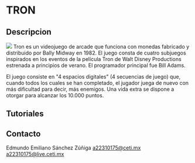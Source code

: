 # TRON

## Descripcion
![](/images/TituloTron.png)
Tron es un videojuego de arcade que funciona con monedas fabricado y distribuido por Bally Midway en 1982. El juego consta de cuatro subjuegos inspirados en los eventos de la película Tron de Walt Disney Productions estrenada a principios de verano. El programador principal fue Bill Adams.

El juego consiste en "4 espacios digitales" (4 secuencias de juego) que, cuando todos los cuales se han completado, el jugador juega de nuevo con más dificultad para decir, más enemigos. Una vida extra se dispone a otorgar para alcanzar los 10.000 puntos.

## Tutoriales

## Contacto
Edmundo Emiliano Sánchez Zúñiga
a22310175@ceti.mx
a22310175@live.ceti.mx